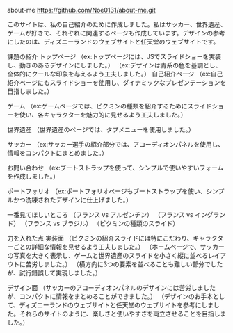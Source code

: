 about-me
https://github.com/Noe0131/about-me.git

このサイトは、私の自己紹介のために作成しました。私はサッカー、世界遺産、ゲームが好きで、それぞれに関連するページも作成しています。デザインの参考にしたのは、ディズニーランドのウェブサイトと任天堂のウェブサイトです。

課題の紹介
トップページ
（ex:トップページには、JSでスライドショーを実装し、動きのあるデザインにしました。）
（ex:デザインは青系の色を基調とし、全体的にクールな印象を与えるよう工夫しました。）
自己紹介ページ
（ex:自己紹介ページにもスライドショーを使用し、ダイナミックなプレゼンテーションを目指しました。）

ゲーム
（ex:ゲームページでは、ピクミンの種類を紹介するためにスライドショーを使い、各キャラクターを魅力的に見せるよう工夫しました。）

世界遺産
（世界遺産のページでは、タブメニューを使用しました。）

サッカー
（ex:サッカー選手の紹介部分では、アコーディオンパネルを使用し、情報をコンパクトにまとめました。）

お問い合わせ
（ex:ブートストラップを使って、シンプルで使いやすいフォームを作成しました。）

ポートフォリオ
（ex:ポートフォリオページもブートストラップを使い、シンプルかつ洗練されたデザインに仕上げました。）

一番見てほしいところ
（フランス vs アルゼンチン）
（フランス vs イングランド）
（フランス vs ブラジル）
（ピクミンの種類のスライド）

力を入れた点
実装面
（ピクミンの紹介スライドには特にこだわり、キャラクターごとの詳細な情報を見せるよう工夫しました。）
（ホームページで、サッカーの写真を大きく表示し、ゲームと世界遺産のスライドを小さく縦に並べるレイアウトに苦労しました。）
（横方向に3つの要素を並べることも難しい部分でしたが、試行錯誤して実現しました。）

デザイン面
（サッカーのアコーディオンパネルのデザインには苦労しましたが、コンパクトに情報をまとめることができました。）
（デザインのお手本として、ディズニーランドのウェブサイトと任天堂のウェブサイトを参考にしました。それらのサイトのように、楽しさと使いやすさを両立させることを目指しました。）